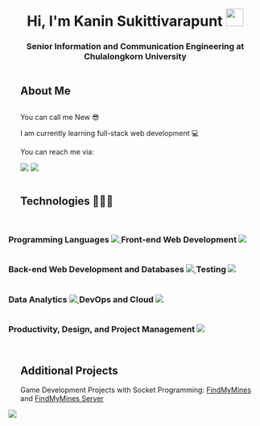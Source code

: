 <h1 align="center"><b>Hi, I'm Kanin Sukittivarapunt </b><img src="https://media.giphy.com/media/hvRJCLFzcasrR4ia7z/giphy.gif" width="35"></h1>
<h3 align="center">Senior Information and Communication Engineering at Chulalongkorn University</h3>

<div id="user-content-toc">
  <ul align="left">
    <summary><h2 style="display: inline-block">About Me</h2></summary>
    <p>You can call me New 😎</p>
    <p>I am currently learning full-stack web development 💻</p>
    <p>You can reach me via:</p>
    <a href="https://www.linkedin.com/in/kanin-sukittivarapunt"><img src="https://go-skill-icons.vercel.app/api/icons?i=linkedin" /></a>
    <a href="mailto:kanin.suk@outlook.com"><img src="https://go-skill-icons.vercel.app/api/icons?i=outlook" /></a>
  </ul>
</div>

<div id="user-content-toc">
  <ul align="left">
    <summary><h2 style="display: inline-block">Technologies 🧑🏻‍💻</h2></summary>
  </ul>
  <h3 style="display: inline-block">Programming Languages</h3>
  <a href="#user-content-toc">
    <img src="https://go-skill-icons.vercel.app/api/icons?i=py,java,js,ts,go,cs" />
  </a>
  <h3 style="display: inline-block">Front-end Web Development</h3>
  <a href="#user-content-toc">
    <img src="https://go-skill-icons.vercel.app/api/icons?i=html,css,js,ts,react,vite,nextjs,tailwind" />
  </a>
  <h3 style="display: inline-block">Back-end Web Development and Databases</h3>
  <a href="#user-content-toc">
    <img src="https://go-skill-icons.vercel.app/api/icons?i=go,gin,gorm,nodejs,prisma,mysql,sqlserver,postgresql,mongo" />
  </a>
  <h3 style="display: inline-block">Testing</h3>
  <a href="#user-content-toc">
    <img src="https://go-skill-icons.vercel.app/api/icons?i=playwright,postman" />
  </a>
  <h3 style="display: inline-block">Data Analytics</h3>
  <a href="#user-content-toc">
    <img src="https://go-skill-icons.vercel.app/api/icons?i=excel,python,numpy,pandas,matplotlib,bigquery,googlecolab" />
  </a>
  <h3 style="display: inline-block">DevOps and Cloud</h3>
  <a href="#user-content-toc">
    <img src="https://go-skill-icons.vercel.app/api/icons?i=docker,linux,git,githubactions,aws,s3,lambda,rds,glue,digitalocean" />
  </a>
  <h3 style="display: inline-block">Productivity, Design, and Project Management</h3>
  <a href="#user-content-toc">
    <img src="https://go-skill-icons.vercel.app/api/icons?i=figma,jira,miro,canva,notion" />
  </a>
</div>

<div id="user-content-toc">
  <ul align="left">
    <summary><h2 style="display: inline-block">Additional Projects</h2></summary>
      <span>Game Development Projects with Socket Programming:</span> <a href="https://bitbucket.org/netcentric/findmymines/src/master/">FindMyMines</a> and <a href="https://bitbucket.org/netcentric/fmm_be/src/master/">FindMyMines Server</a>
  </ul>
  <a href="https://bitbucket.org/netcentric/findmymines/src/master/">
    <img src="https://go-skill-icons.vercel.app/api/icons?i=bitbucket,cs,unity" />
  </a>
</div>




<!--
**Kaninboy/Kaninboy** is a ✨ _special_ ✨ repository because its `README.md` (this file) appears on your GitHub profile.

Here are some ideas to get you started:

- 🔭 I’m currently working on ...
- 🌱 I’m currently learning ...
- 👯 I’m looking to collaborate on ...
- 🤔 I’m looking for help with ...
- 💬 Ask me about ...
- 📫 How to reach me: ...
- 😄 Pronouns: ...
- ⚡ Fun fact: ...
-->
